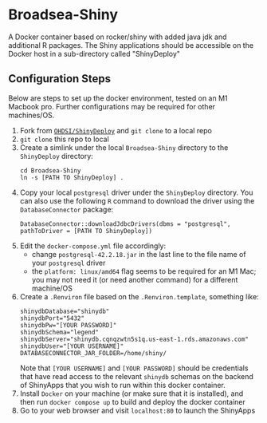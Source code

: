 # Broadsea-Shiny
A Docker container based on rocker/shiny with added java jdk and additional R packages. The Shiny applications should be accessible on the Docker host in a sub-directory called "ShinyDeploy"  

## Configuration Steps

Below are steps to set up the docker environment, tested on an M1 Macbook pro. Further configurations may be required for other machines/OS. 

1. Fork from [`OHDSI/ShinyDeploy`](https://github.com/OHDSI/ShinyDeploy) and `git clone` to a local repo
2. `git clone` this repo to local
3. Create a simlink under the local `Broadsea-Shiny` directory to the `ShinyDeploy` directory:
   ```
   cd Broadsea-Shiny
   ln -s [PATH TO ShinyDeploy] .
   ```
4. Copy your local `postgresql` driver under the `ShinyDeploy` directory. You can also use the following `R` command to download the driver using the `DatabaseConnector` package:
   ```{r}
   DatabaseConnector::downloadJdbcDrivers(dbms = "postgresql", pathToDriver = [PATH TO ShinyDeploy])
   ```
5. Edit the `docker-compose.yml` file accordingly:
    * change `postgresql-42.2.18.jar` in the last line to the file name of your `postgresql` driver
    * the `platform: linux/amd64` flag seems to be required for an M1 Mac; you may not need it (or need another command) for a different machine/OS
6. Create a `.Renviron` file based on the `.Renviron.template`, something like:
   ```
   shinydbDatabase="shinydb"
   shinydbPort="5432"
   shinydbPw="[YOUR PASSWORD]"
   shinydbSchema="legend"
   shinydbServer="shinydb.cqnqzwtn5s1q.us-east-1.rds.amazonaws.com"
   shinydbUser="[YOUR USERNAME]"
   DATABASECONNECTOR_JAR_FOLDER=/home/shiny/
   ```
   Note that `[YOUR USERNAME]` and `[YOUR PASSWORD]` should be credentials that have read access to the relevant `shinydb` schemas on the backend of ShinyApps that you wish to run within this docker container.
7. Install `Docker` on your machine (or make sure that it is installed), and then run `docker compose up` to build and deploy the docker container
8. Go to your web browser and visit `localhost:80` to launch the ShinyApps
